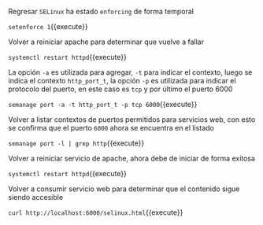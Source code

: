 Regresar `SELinux` ha estado `enforcing` de forma temporal

`setenforce 1`{{execute}}

Volver a reiniciar apache para determinar que vuelve a fallar

`systemctl restart httpd`{{execute}}

La opción `-a` es utilizada para agregar, `-t` para indicar el contexto, luego se indica el contexto `http_port_t`, la opción `-p` es utilizada para indicar el protocolo del puerto, en este caso es `tcp` y por último el puerto 6000

`semanage port -a -t http_port_t -p tcp 6000`{{execute}}

Volver a listar contextos de puertos permitidos para servicios web, con esto se confirma que el puerto `6000` ahora se encuentra en el listado

`semanage port -l | grep http`{{execute}}

Volver a reiniciar servicio de apache, ahora debe de iniciar de forma exitosa

`systemctl restart httpd`{{execute}}

Volver a consumir servicio web para determinar que el contenido sigue siendo accesible

`curl http://localhost:6000/selinux.html`{{execute}}
